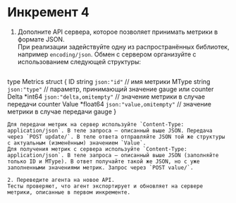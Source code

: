 # Инкремент 4
1. Дополните API сервера, которое позволяет принимать метрики в формате JSON.  
   При реализации задействуйте одну из распространённых библиотек, например `encoding/json`.
   Обмен с сервером организуйте с использованием следующей структуры:
    ```golang
  type Metrics struct {
        ID    string   `json:"id"`              // имя метрики
        MType string   `json:"type"`            // параметр, принимающий значение gauge или counter
        Delta *int64   `json:"delta,omitempty"` // значение метрики в случае передачи counter
        Value *float64 `json:"value,omitempty"` // значение метрики в случае передачи gauge
  }
   ```
   Для передачи метрик на сервер используйте `Content-Type: application/json`. В теле запроса — описанный выше JSON. Передача через `POST update/`. В теле ответа отправляйте JSON той же структуры с актуальным (изменённым) значением `Value`.
   Для получения метрик с сервера используйте `Content-Type: application/json`. В теле запроса — описанный выше JSON (заполняйте только ID и MType). В ответ получайте такой же JSON, но с уже заполненными значениями метрик. Запрос через `POST value/`.

2. Переведите агента на новое API.  
   Тесты проверяют, что агент экспортирует и обновляет на сервере метрики, описанные в первом инкременте.
